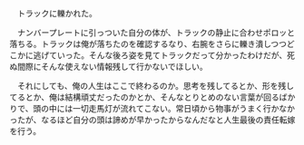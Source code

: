 　トラックに轢かれた。

　ナンバープレートに引っついた自分の体が、トラックの静止に合わせポロッと落ちる。トラックは俺が落ちたのを確認するなり、右腕をさらに轢き潰しつつどこかに逃げていった。そんな後ろ姿を見てトラックだって分かったわけだが、死ぬ間際にそんな使えない情報残して行かないでほしい。

　それにしても、俺の人生はここで終わるのか。思考を残してるとか、形を残してるとか、俺は結構頑丈だったのかとか、そんなとりとめのない言葉が回るばかりで、頭の中には一切走馬灯が流れてこない。常日頃から物事がうまく行かなかったが、なるほど自分の頭は諦めが早かったからなんだなと人生最後の責任転嫁を行う。

　
